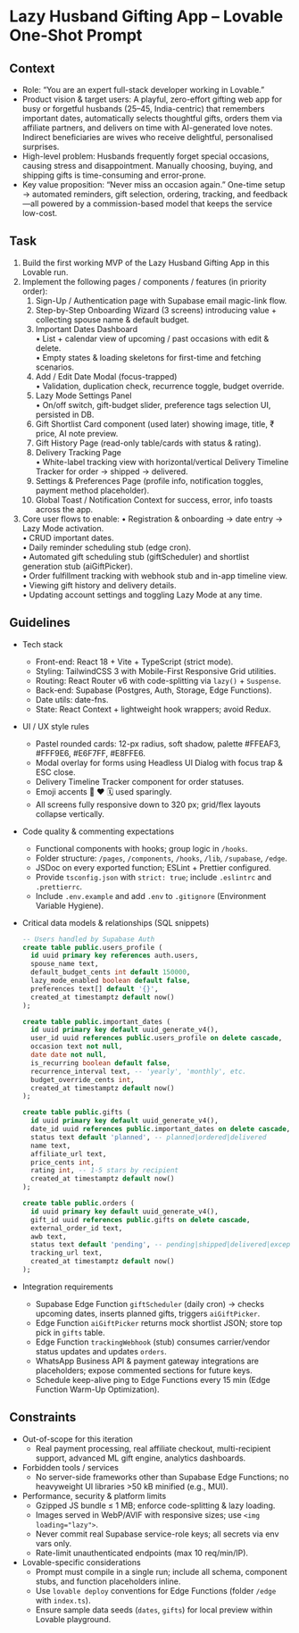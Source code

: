 # Lazy Husband Gifting App – Lovable One-Shot Prompt

## Context

* Role: “You are an expert full-stack developer working in Lovable.”
* Product vision & target users: A playful, zero-effort gifting web app for busy or forgetful husbands (25–45, India-centric) that remembers important dates, automatically selects thoughtful gifts, orders them via affiliate partners, and delivers on time with AI-generated love notes. Indirect beneficiaries are wives who receive delightful, personalised surprises.
* High-level problem: Husbands frequently forget special occasions, causing stress and disappointment. Manually choosing, buying, and shipping gifts is time-consuming and error-prone.
* Key value proposition: “Never miss an occasion again.” One-time setup → automated reminders, gift selection, ordering, tracking, and feedback—all powered by a commission-based model that keeps the service low-cost.

## Task

1. Build the first working MVP of the Lazy Husband Gifting App in this Lovable run.
2. Implement the following pages / components / features (in priority order):
   1. Sign-Up / Authentication page with Supabase email magic-link flow.
   2. Step-by-Step Onboarding Wizard (3 screens) introducing value + collecting spouse name & default budget.
   3. Important Dates Dashboard  
      • List + calendar view of upcoming / past occasions with edit & delete.  
      • Empty states & loading skeletons for first-time and fetching scenarios.
   4. Add / Edit Date Modal (focus-trapped)  
      • Validation, duplication check, recurrence toggle, budget override.
   5. Lazy Mode Settings Panel  
      • On/off switch, gift-budget slider, preference tags selection UI, persisted in DB.
   6. Gift Shortlist Card component (used later) showing image, title, ₹ price, AI note preview.
   7. Gift History Page (read-only table/cards with status & rating).
   8. Delivery Tracking Page  
      • White-label tracking view with horizontal/vertical Delivery Timeline Tracker for order → shipped → delivered.
   9. Settings & Preferences Page (profile info, notification toggles, payment method placeholder).
   10. Global Toast / Notification Context for success, error, info toasts across the app.
3. Core user flows to enable:
   • Registration & onboarding → date entry → Lazy Mode activation.  
   • CRUD important dates.  
   • Daily reminder scheduling stub (edge cron).  
   • Automated gift scheduling stub (giftScheduler) and shortlist generation stub (aiGiftPicker).  
   • Order fulfillment tracking with webhook stub and in-app timeline view.  
   • Viewing gift history and delivery details.  
   • Updating account settings and toggling Lazy Mode at any time.

## Guidelines

* Tech stack  
  - Front-end: React 18 + Vite + TypeScript (strict mode).  
  - Styling: TailwindCSS 3 with Mobile-First Responsive Grid utilities.  
  - Routing: React Router v6 with code-splitting via `lazy()` + `Suspense`.  
  - Back-end: Supabase (Postgres, Auth, Storage, Edge Functions).  
  - Date utils: date-fns.  
  - State: React Context + lightweight hook wrappers; avoid Redux.  

* UI / UX style rules  
  - Pastel rounded cards: 12-px radius, soft shadow, palette #FFEAF3, #FFF9E6, #E6F7FF, #E8FFE6.  
  - Modal overlay for forms using Headless UI Dialog with focus trap & ESC close.  
  - Delivery Timeline Tracker component for order statuses.  
  - Emoji accents 🎁 ❤️ 🗓️ used sparingly.  
  - All screens fully responsive down to 320 px; grid/flex layouts collapse vertically.  

* Code quality & commenting expectations  
  - Functional components with hooks; group logic in `/hooks`.  
  - Folder structure: `/pages`, `/components`, `/hooks`, `/lib`, `/supabase`, `/edge`.  
  - JSDoc on every exported function; ESLint + Prettier configured.  
  - Provide `tsconfig.json` with `strict: true`; include `.eslintrc` and `.prettierrc`.  
  - Include `.env.example` and add `.env` to `.gitignore` (Environment Variable Hygiene).  

* Critical data models & relationships (SQL snippets)  
  ```sql
  -- Users handled by Supabase Auth
  create table public.users_profile (
    id uuid primary key references auth.users,
    spouse_name text,
    default_budget_cents int default 150000,
    lazy_mode_enabled boolean default false,
    preferences text[] default '{}',
    created_at timestamptz default now()
  );

  create table public.important_dates (
    id uuid primary key default uuid_generate_v4(),
    user_id uuid references public.users_profile on delete cascade,
    occasion text not null,
    date date not null,
    is_recurring boolean default false,
    recurrence_interval text, -- 'yearly', 'monthly', etc.
    budget_override_cents int,
    created_at timestamptz default now()
  );

  create table public.gifts (
    id uuid primary key default uuid_generate_v4(),
    date_id uuid references public.important_dates on delete cascade,
    status text default 'planned', -- planned|ordered|delivered
    name text,
    affiliate_url text,
    price_cents int,
    rating int, -- 1-5 stars by recipient
    created_at timestamptz default now()
  );

  create table public.orders (
    id uuid primary key default uuid_generate_v4(),
    gift_id uuid references public.gifts on delete cascade,
    external_order_id text,
    awb text,
    status text default 'pending', -- pending|shipped|delivered|exception
    tracking_url text,
    created_at timestamptz default now()
  );
  ```

* Integration requirements  
  - Supabase Edge Function `giftScheduler` (daily cron) → checks upcoming dates, inserts planned gifts, triggers `aiGiftPicker`.  
  - Edge Function `aiGiftPicker` returns mock shortlist JSON; store top pick in `gifts` table.  
  - Edge Function `trackingWebhook` (stub) consumes carrier/vendor status updates and updates `orders`.  
  - WhatsApp Business API & payment gateway integrations are placeholders; expose commented sections for future keys.  
  - Schedule keep-alive ping to Edge Functions every 15 min (Edge Function Warm-Up Optimization).  

## Constraints

* Out-of-scope for this iteration  
  - Real payment processing, real affiliate checkout, multi-recipient support, advanced ML gift engine, analytics dashboards.  
* Forbidden tools / services  
  - No server-side frameworks other than Supabase Edge Functions; no heavyweight UI libraries >50 kB minified (e.g., MUI).  
* Performance, security & platform limits  
  - Gzipped JS bundle ≤ 1 MB; enforce code-splitting & lazy loading.  
  - Images served in WebP/AVIF with responsive sizes; use `<img loading="lazy">`.  
  - Never commit real Supabase service-role keys; all secrets via env vars only.  
  - Rate-limit unauthenticated endpoints (max 10 req/min/IP).  
* Lovable-specific considerations  
  - Prompt must compile in a single run; include all schema, component stubs, and function placeholders inline.  
  - Use `lovable deploy` conventions for Edge Functions (folder `/edge` with `index.ts`).  
  - Ensure sample data seeds (`dates`, `gifts`) for local preview within Lovable playground.